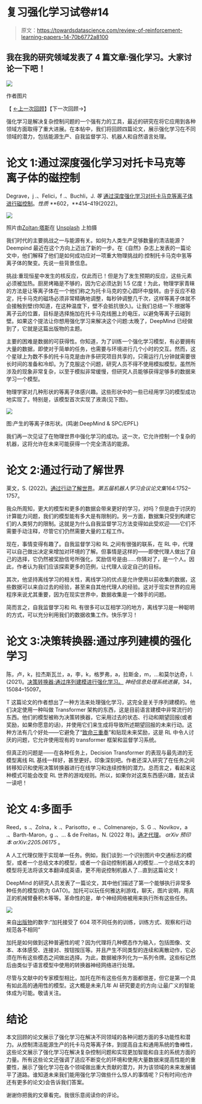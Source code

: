 # 复习强化学习试卷#14

> 原文：<https://towardsdatascience.com/review-of-reinforcement-learning-papers-14-70b6772a8100>

## 我在我的研究领域发表了 4 篇文章:强化学习。大家讨论一下吧！

![](img/fd2621bcf9d8c01e8a5c998c4d1580d0.png)

作者图片

【 [←上一次回顾](/review-of-reinforcement-learning-papers-13-24ed69a8fdc2?sk=7b943268ec3a5256ff4cc0f7b48aa81f)】【下一次回顾→】

强化学习是解决复杂控制问题的一个强有力的工具，最近的研究在将它应用到各种领域方面取得了重大进展。在本帖中，我们将回顾四篇论文，展示强化学习在不同领域的潜力，包括能源生产、自我监督学习、机器人和自然语言处理。

# 论文 1:通过深度强化学习对托卡马克等离子体的磁控制

Degrave，j .、Felici，f .、Buchli，J. *等* [通过深度强化学习对托卡马克等离子体进行磁控制](https://www.nature.com/articles/s41586-021-04301-9)。*性质* **602，**414–419(2022)。

![](img/42cad9f477ebd8032fe75d2cf9a78640.png)

照片由[Zoltan·塔斯](https://unsplash.com/@zoltantasi?utm_source=medium&utm_medium=referral)在 [Unsplash](https://unsplash.com?utm_source=medium&utm_medium=referral) 上拍摄

我们时代的主要挑战之一与能源有关。如何为人类生产足够数量的清洁能源？Deempind 最近在这个方向上迈出了新的一步。在《自然》杂志上发表的一篇论文中，他们解释了他们是如何成功应对一项重大物理挑战的:控制托卡马克中氢等离子体的聚变。先说一些背景信息。

挑战:重现恒星中发生的核反应，仅此而已！但是为了发生预期的反应，这些元素必须被加热。厨房烤箱是不够的，因为它必须达到 1.5 亿度！为此，物理学家青睐的方法是让等离子体在一个他们称之为托卡马克的空心圆环中旋转。由于反应不稳定，托卡马克的磁场必须非常精确地调整，每秒钟调整几千次，这样等离子体就不会接触到壁(你知道，在这种温度下，壁不会抵抗很久)。让我们总结一下:根据等离子云的位置，目标是选择施加在托卡马克线圈上的电压，以避免等离子云碰到壁。如果这个提法让你想用强化学习来解决这个问题:太晚了，DeepMind 已经做到了，它就是这篇出版物的主题。

主要的困难是数据的可获得性。你知道，为了训练一个强化学习模型，有必要拥有大量的数据，即使对于简单的任务，也需要与环境进行几个小时的交互。然而，这个星球上为数不多的托卡马克是由许多研究项目共享的，只需运行几分钟就需要很长时间的准备和冷却。为了克服这个问题，研究人员不得不使用模拟模型。虽然所涉及的现象非常复杂，以至于模拟非常缓慢，但研究人员能够获得足够多的数据来学习一个模型。

物理学家对几种形状的等离子体感兴趣。这些形状中的一些已经用学习的模型成功地实现了。特别是，该模型首次实现了液滴(见下图)。

![](img/f29b6129e021ddcafd4764f363179e66.png)

图:产生的等离子体形状。(鸣谢:DeepMind & SPC/EPFL)

我们再一次见证了在物理世界中强化学习的成功。这一次，它允许控制一个复杂的机器，这将允许在未来可能获得一个完全清洁的能源。

# 论文 2:通过行动了解世界

莱文，S. (2022)。[通过行动了解世界](https://proceedings.mlr.press/v164/levine22a.html)。*第五届机器人学习会议论文集*164:1752–1757。

我众所周知，更大的模型和更多的数据会带来更好的学习，对吗？但是由于讨厌的计算能力问题，我们的模型能有多大是有限制的。另一方面，数据集只受到构建它们的人类努力的限制。这就是为什么自我监督学习方法变得如此受欢迎——它们不需要手动注释，尽管它们仍然需要大量的工程工作。

现在，事情变得有趣了。自我监督学习和 RL 之间有很强的联系，在 RL 中，代理可以自己做出决定来增加对环境的了解。但事情是这样的——即使代理人做出了自己的选择，它仍然被奖励信号所强化，奖励信号是由……你猜对了，是一个人。因此，作者认为我们应该探索更多的范例，让代理人设定自己的目标。

其次，他坚持离线学习的相关性，离线学习的优点是允许使用以前收集的数据，这些数据可以来自过去的经验，甚至来自其他代理人的经验。这对于现实世界的应用程序来说尤其重要，因为在现实世界中，数据收集是一个棘手的问题。

简而言之，自我监督学习和 RL 有很多可以互相学习的地方，离线学习是一种聪明的方式，可以充分利用我们的数据收集工作。快乐学习！

# 论文 3:决策转换器:通过序列建模的强化学习

陈，卢，k，拉杰斯瓦兰，a，李，k，格罗弗，a，拉斯金，m，…和莫尔达奇，I. (2021)。[决策转换器:通过序列建模进行强化学习。](https://proceedings.neurips.cc/paper/2021/hash/7f489f642a0ddb10272b5c31057f0663-Abstract.html) *神经信息处理系统进展*，34，15084–15097。

T 这篇论文的作者想出了一种方法来处理强化学习，这完全是关于序列建模的。他们决定使用一种叫做 Transformer 架构的东西，这是目前语言建模中非常流行的东西。他们的模型被称为决策转换器，它采用过去的状态、行动和期望回报(或者奖励，如果你愿意的话)，并使用它们来生成将导致所述期望回报的未来行动。这种方法有几个好处——它避免了“[致命三重奏](/introduction-to-the-deadly-triad-issue-of-reinforcement-learning-53613d6d11db)”和贴现未来奖励，这是 RL 中令人讨厌的问题，它允许使用现有的 transformer 框架和监督学习系统。

但真正的问题是——在各种任务上，Decision Transformer 的表现与最先进的无模型离线 RL 基线一样好，甚至更好。印象深刻吧。作者还深入研究了在任务之间转移知识和使用决策转换器进行在线学习和连续控制的潜力。总而言之，看起来这种模式可能会改变 RL 世界的游戏规则。所以，如果你对这类东西感兴趣，就去读一读吧！

# 论文 4:多面手

Reed，s .、Zolna，k .、Parisotto，e .、Colmenarejo，S. G .、Novikov，a .、Barth-Maron，g .、… & de Freitas，N. (2022 年)。[通才代理](https://arxiv.org/abs/2205.06175)。 *arXiv 预印本 arXiv:2205.06175* 。

A 人工代理仅限于实现单一任务。例如，我们谈到:一个识别图片中交通标志的模型，或者一个总结文本的模型，或者一个自动控制机器人的模型…一个总结文本的模型将无法将该文本翻译成英语，更不用说控制机器人了…直到这篇论文！

DeepMind 的研究人员发表了一篇论文，其中他们描述了第一个能够执行非常多种任务的模型(称为 GATO)。加托可以玩任何雅达利游戏，聊天，图片说明，用真正的机械臂叠积木等等。革命性的是，单个神经网络被用来执行所有这些任务。

![](img/5a83c51771c4dcd0ebaf0d5d14afa9c7.png)

来自[出版物](https://arxiv.org/abs/2205.06175)的数字:“加托接受了 604 项不同任务的训练，训练方式、观察和行动规范各不相同”

加托是如何做到这种普遍性的呢？因为代理将几种模态作为输入，包括图像、文本、本体感受、连接对、按钮按压等。并且产生不同类型的连续和离散动作，它必须在所有这些模态之间做出选择。为此，数据被序列化为一系列令牌。这些标记然后由类似于语言模型中使用的转换器神经网络进行处理。

尽管与文献中的专家模型相比，加托在所有这些任务方面都很差，但它是第一个具有如此高的通用性的模型。这大概是未来几年 AI 研究要走的方向:让最广义的智能体成为可能。敬请关注。

# 结论

本文回顾的论文展示了强化学习在解决不同领域的各种问题方面的多功能性和潜力。从控制清洁能源生产的托卡马克等离子体，到提高自主和通用系统的鲁棒性，这些论文展示了强化学习在解决复杂控制问题和实现更加智能和自主的系统方面的力量。所有这些论文还强调了适应不断变化的环境和使用大量数据来提高性能的重要性，展示了强化学习在各个领域做出重大贡献的潜力，并为该领域的未来发展铺平了道路。谁知道未来我们能用强化学习做些什么惊人的事情呢？只有时间(也许还有更多的论文)会告诉我们答案。

谢谢你把我的文章看完。我很乐意阅读你的评论。